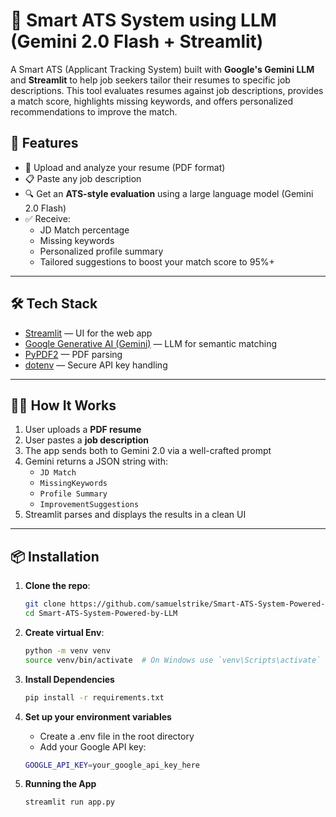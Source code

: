 # 🤖 Smart ATS System using LLM (Gemini 2.0 Flash + Streamlit)

A Smart ATS (Applicant Tracking System) built with **Google's Gemini LLM** and **Streamlit** to help job seekers tailor their resumes to specific job descriptions. This tool evaluates resumes against job descriptions, provides a match score, highlights missing keywords, and offers personalized recommendations to improve the match.

## 🚀 Features

- 📄 Upload and analyze your resume (PDF format)
- 📋 Paste any job description
- 🔍 Get an **ATS-style evaluation** using a large language model (Gemini 2.0 Flash)
- ✅ Receive:
  - JD Match percentage
  - Missing keywords
  - Personalized profile summary
  - Tailored suggestions to boost your match score to 95%+

---

## 🛠️ Tech Stack

- [Streamlit](https://streamlit.io/) — UI for the web app
- [Google Generative AI (Gemini)](https://ai.google.dev/) — LLM for semantic matching
- [PyPDF2](https://pypi.org/project/PyPDF2/) — PDF parsing
- [dotenv](https://pypi.org/project/python-dotenv/) — Secure API key handling

---

## 🧑‍💻 How It Works

1. User uploads a **PDF resume**
2. User pastes a **job description**
3. The app sends both to Gemini 2.0 via a well-crafted prompt
4. Gemini returns a JSON string with:
   - `JD Match`
   - `MissingKeywords`
   - `Profile Summary`
   - `ImprovementSuggestions`
5. Streamlit parses and displays the results in a clean UI

---

## 📦 Installation

1. **Clone the repo**:
   ```bash
   git clone https://github.com/samuelstrike/Smart-ATS-System-Powered-by-LLM.git
   cd Smart-ATS-System-Powered-by-LLM

2. **Create virtual Env**:
   ```bash
   python -m venv venv
   source venv/bin/activate  # On Windows use `venv\Scripts\activate`

3. **Install Dependencies**
   ```bash
   pip install -r requirements.txt

4. **Set up your environment variables**
    
    - Create a .env file in the root directory
    - Add your Google API key:
    
   ```bash
   GOOGLE_API_KEY=your_google_api_key_here

5. **Running the App**

    ```bash
    streamlit run app.py